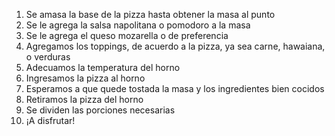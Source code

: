 1. Se amasa la base de la pizza hasta obtener la masa al punto
2. Se le agrega la salsa napolitana o pomodoro a la masa
3. Se le agrega el queso mozarella o de preferencia
4. Agregamos los toppings, de acuerdo a la pizza, ya sea carne, hawaiana, o verduras
5. Adecuamos la temperatura del horno
6. Ingresamos la pizza al horno
7. Esperamos a que quede tostada la masa y los ingredientes bien cocidos
8. Retiramos la pizza del horno
9. Se dividen las porciones necesarias
10. ¡A disfrutar!
